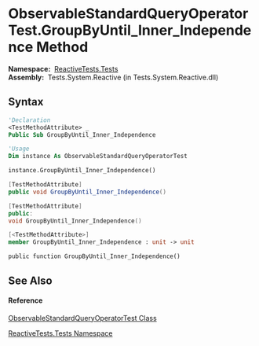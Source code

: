 # ObservableStandardQueryOperatorTest.GroupByUntil\_Inner\_Independence Method

**Namespace:**  [ReactiveTests.Tests](ReactiveTests.Tests\ReactiveTests.Tests.md)  
**Assembly:**  Tests.System.Reactive (in Tests.System.Reactive.dll)

## Syntax

```vb
'Declaration
<TestMethodAttribute> _
Public Sub GroupByUntil_Inner_Independence
```

```vb
'Usage
Dim instance As ObservableStandardQueryOperatorTest

instance.GroupByUntil_Inner_Independence()
```

```csharp
[TestMethodAttribute]
public void GroupByUntil_Inner_Independence()
```

```c++
[TestMethodAttribute]
public:
void GroupByUntil_Inner_Independence()
```

```fsharp
[<TestMethodAttribute>]
member GroupByUntil_Inner_Independence : unit -> unit 
```

```jscript
public function GroupByUntil_Inner_Independence()
```

## See Also

#### Reference

[ObservableStandardQueryOperatorTest Class](ObservableStandardQueryOperatorTest\ObservableStandardQueryOperatorTest.md)

[ReactiveTests.Tests Namespace](ReactiveTests.Tests\ReactiveTests.Tests.md)




